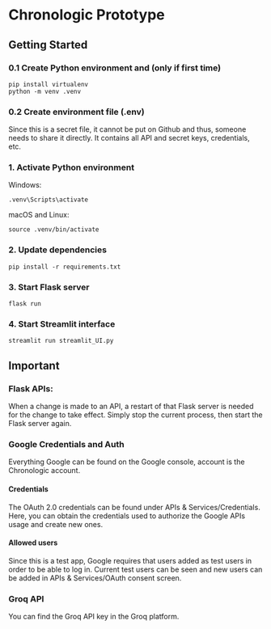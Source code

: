 # Chronologic Prototype

## Getting Started

### 0.1 Create Python environment and (only if first time)
```
pip install virtualenv
python -m venv .venv
```
### 0.2 Create environment file (.env)
Since this is a secret file, it cannot be put on Github and thus, someone needs to share it directly. It contains all API and secret keys, credentials, etc. 

### 1. Activate Python environment

Windows: 

`.venv\Scripts\activate`

macOS and Linux:

`source .venv/bin/activate`

### 2. Update dependencies
`pip install -r requirements.txt`

### 3. Start Flask server
`flask run`

### 4. Start Streamlit interface
`streamlit run streamlit_UI.py`

## Important

### Flask APIs:

When a change is made to an API, a restart of that Flask server is needed for the change to take effect. Simply stop the current process, then start the Flask server again. 

### Google Credentials and Auth

Everything Google can be found on the Google console, account is the Chronologic account. 

#### Credentials

The OAuth 2.0 credentials can be found under APIs & Services/Credentials. Here, you can obtain the credentials used to authorize the Google APIs usage and create new ones. 

#### Allowed users

Since this is a test app, Google requires that users added as test users in order to be able to log in. Current test users can be seen and new users can be added in APIs & Services/OAuth consent screen.

### Groq API

You can find the Groq API key in the Groq platform. 
